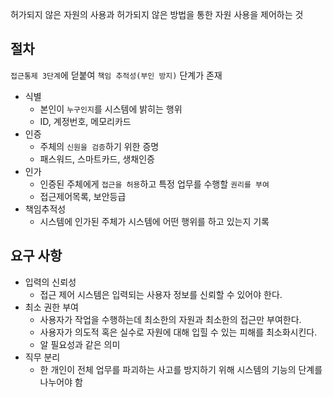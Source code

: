 허가되지 않은 자원의 사용과 허가되지 않은 방법을 통한 자원 사용을 제어하는 것

절차
---

`접근통제 3단계`에 덛붙여 `책임 추적성(부인 방지)` 단계가 존재

- 식별
  - 본인이 `누구인지`를 시스템에 밝히는 행위
  - ID, 계정번호, 메모리카드
- 인증
  - 주체의 `신원을 검증`하기 위한 증명
  - 패스워드, 스마트카드, 생채인증
- 인가
  - 인증된 주체에게 `접근을 허용`하고 특정 업무를 수행할 `권리를 부여`
  - 접근제어목록, 보안등급
- 책임추적성
  - 시스템에 인가된 주체가 시스템에 어떤 행위를 하고 있는지 기록

요구 사항
---

- 입력의 신뢰성
  - 접근 제어 시스템은 입력되는 사용자 정보를 신뢰할 수 있어야 한다.
- 최소 권한 부여
  - 사용자가 작업을 수행하는데 최소한의 자원과 최소한의 접근만 부여한다.
  - 사용자가 의도적 혹은 실수로 자원에 대해 입힐 수 있는 피해를 최소화시킨다.
  - 알 필요성과 같은 의미
- 직무 분리
  - 한 개인이 전체 업무를 파괴하는 사고를 방지하기 위해 시스템의 기능의 단계를 나누어야 함
